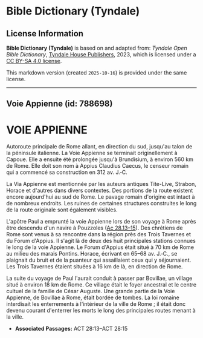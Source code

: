 # Bible Dictionary (Tyndale)

## License Information

**Bible Dictionary (Tyndale)** is based on and adapted from: _Tyndale Open Bible Dictionary_, [Tyndale House Publishers](https://tyndaleopenresources.com/), 2023, which is licensed under a [CC BY-SA 4.0 license](https://creativecommons.org/licenses/by-sa/4.0/legalcode.en).

This markdown version (created `2025-10-16`) is provided under the same license.



--------------------------------

## Voie Appienne (id: 788698)

VOIE APPIENNE
=============

Autoroute principale de Rome allant, en direction du sud, jusqu'au talon de la péninsule italienne. La Voie Appienne se terminait originellement à Capoue. Elle a ensuite été prolongée jusqu'à Brundisium, à environ 560 km de Rome. Elle doit son nom à Appius Claudius Caecus, le censeur romain qui a commencé sa construction en 312 av. J.‑C.

La Via Appienne est mentionnée par les auteurs antiques Tite\-Live, Strabon, Horace et d'autres dans divers contextes. Des portions de la route existent encore aujourd'hui au sud de Rome. Le pavage romain d'origine est intact à de nombreux endroits. Les ruines de certaines structures construites le long de la route originale sont également visibles.

L'apôtre Paul a emprunté la voie Appienne lors de son voyage à Rome après être descendu d'un navire à Pouzzoles ([Ac 28\.13–15](https://ref.ly/Acts28:13-Acts28:15)). Des chrétiens de Rome sont venus à sa rencontre dans la région près des Trois Tavernes et du Forum d'Appius. Il s'agit là de deux des huit principales stations connues le long de la voie Appienne. Le Forum d'Appius était situé à 70 km de Rome au milieu des marais Pontins. Horace, écrivant en 65–68 av. J.‑C., se plaignait du bruit et de la puanteur qui assaillaient ceux qui y séjournaient. Les Trois Tavernes étaient situées à 16 km de là, en direction de Rome.

La suite du voyage de Paul l'aurait conduit à passer par Bovillae, un village situé à environ 18 km de Rome. Ce village était le foyer ancestral et le centre cultuel de la famille de César Auguste. Une grande partie de la Voie Appienne, de Bovillae à Rome, était bordée de tombes. La loi romaine interdisait les enterrements à l'intérieur de la ville de Rome ; il était donc devenu courant d'enterrer les morts le long des principales routes menant à la ville.

* **Associated Passages:** ACT 28:13–ACT 28:15

